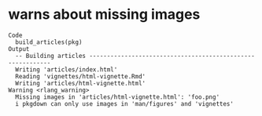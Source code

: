 # warns about missing images

    Code
      build_articles(pkg)
    Output
      -- Building articles -----------------------------------------------------------
      Writing 'articles/index.html'
      Reading 'vignettes/html-vignette.Rmd'
      Writing 'articles/html-vignette.html'
    Warning <rlang_warning>
      Missing images in 'articles/html-vignette.html': 'foo.png'
      i pkgdown can only use images in 'man/figures' and 'vignettes'

